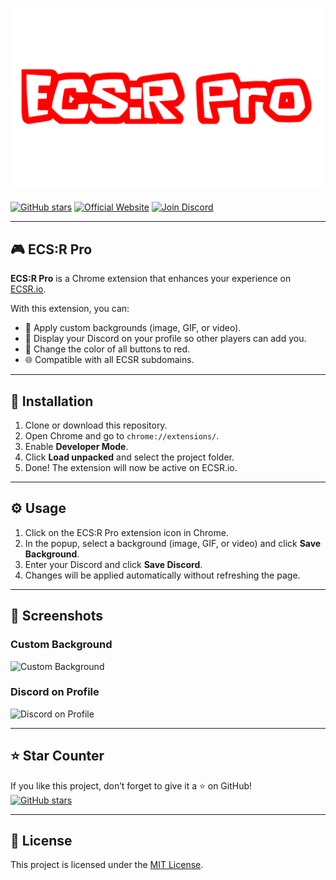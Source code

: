 # ![ECS:R Pro](https://raw.githubusercontent.com/printhelloworldasdas/ECSR-Pro/main/assets/header.png)

[![GitHub stars](https://img.shields.io/github/stars/printhelloworldasdas/ECSR-Pro?style=social)](https://github.com/printhelloworldasdas/ECSR-Pro/stargazers)
[![Official Website](https://img.shields.io/badge/Official%20Website-ECSR.io-blue?style=for-the-badge&logo=google-chrome)](https://ecsr.io)
[![Join Discord](https://img.shields.io/badge/Discord-Join%20Now-7289DA?style=for-the-badge&logo=discord)](https://discord.gg/economysimulator)

---

## 🎮 ECS:R Pro

**ECS:R Pro** is a Chrome extension that enhances your experience on [ECSR.io](https://ecsr.io).  

With this extension, you can:  
- 🎨 Apply custom backgrounds (image, GIF, or video).  
- 🤝 Display your Discord on your profile so other players can add you.  
- 🔴 Change the color of all buttons to red.  
- 🌐 Compatible with all ECSR subdomains.  

---

## 💾 Installation

1. Clone or download this repository.  
2. Open Chrome and go to `chrome://extensions/`.  
3. Enable **Developer Mode**.  
4. Click **Load unpacked** and select the project folder.  
5. Done! The extension will now be active on ECSR.io.

---

## ⚙️ Usage

1. Click on the ECS:R Pro extension icon in Chrome.  
2. In the popup, select a background (image, GIF, or video) and click **Save Background**.  
3. Enter your Discord and click **Save Discord**.  
4. Changes will be applied automatically without refreshing the page.  

---

## 📸 Screenshots

### Custom Background
![Custom Background](https://raw.githubusercontent.com/printhelloworldasdas/ECSR-Pro/main/assets/screenshot1.png)

### Discord on Profile
![Discord on Profile](https://raw.githubusercontent.com/printhelloworldasdas/ECSR-Pro/main/assets/screenshot2.png)

---

## ⭐ Star Counter

If you like this project, don’t forget to give it a ⭐ on GitHub!  
[![GitHub stars](https://img.shields.io/github/stars/printhelloworldasdas/ECSR-Pro?style=social)](https://github.com/printhelloworldasdas/ECSR-Pro/stargazers)

---

## 📄 License

This project is licensed under the [MIT License](LICENSE).
